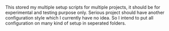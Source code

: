 This stored my multiple setup scripts for multiple projects, it should be for experimental and testing purpose only. Serious project should have another configuration style which I currently have no idea. So I intend to put all configuration on many kind of setup in seperated folders. 

